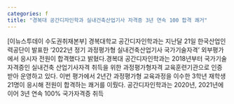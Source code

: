 ```yaml
---
categories: f
title: "경복대 공간디자인학과 실내건축산업기사 자격증 3년 연속 100 합격 쾌거"
---
```

[이뉴스투데이 수도권취재본부] 경복대학교 공간디자인학과는 지난달 21일 한국산업인력공단이 발표한 ‘2022년 정기 과정평가형 실내건축산업기사 국가기술자격’ 외부평가에서 응시자 전원이 합격했다고 밝혔다.경복대 공간디자인학과는 2018년부터 국가기술자격증인 실내건축 산업기사자격 취득을 위한 과정평가형자격 교육훈련기관으로 인증받아 운영하고 있다. 이번 평가에서 2년간 과정평가형 교육과정을 이수한 3학년 재학생 21명이 응시해 전원이 합격하는 쾌거를 이뤘다. 공간디자인학과는 2020년, 2021년에 이어 3년 연속 100% 국가자격증 취득